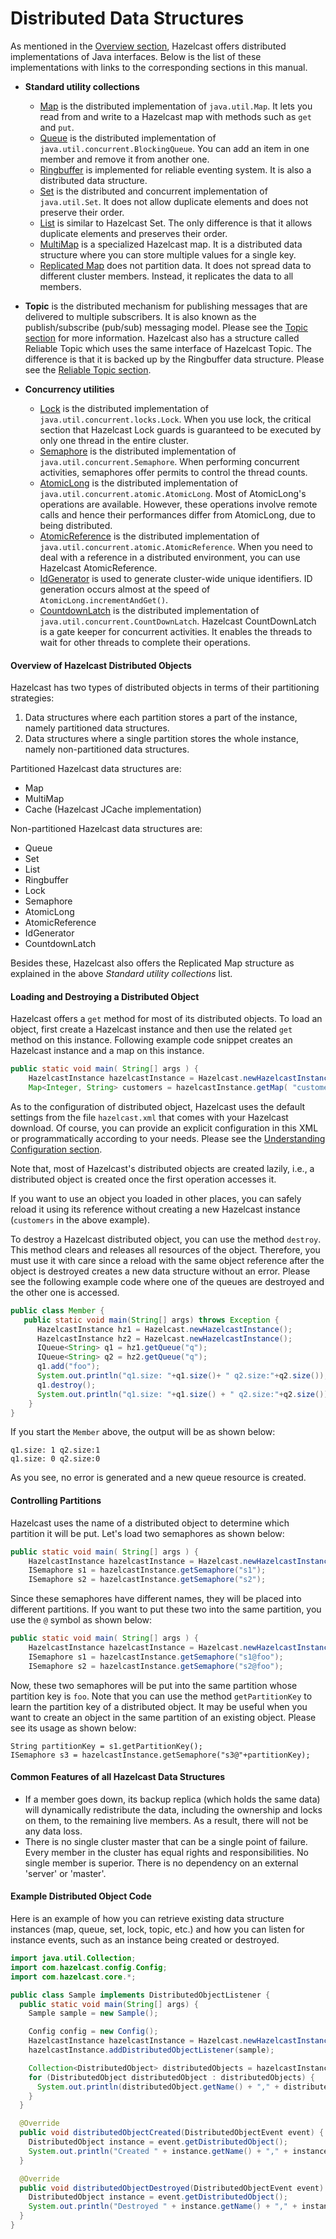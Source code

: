 

# Distributed Data Structures

As mentioned in the [Overview section](#hazelcast-overview), Hazelcast offers distributed implementations of Java interfaces. Below is the list of these implementations with links to the corresponding sections in this manual.

- **Standard utility collections**

	- [Map](#map) is the distributed implementation of `java.util.Map`. It lets you read from and write to a Hazelcast map with methods such as `get` and `put`.
	- [Queue](#queue) is the distributed implementation of `java.util.concurrent.BlockingQueue`. You can add an item in one member and remove it from another one.
	- [Ringbuffer](#ringbuffer) is implemented for reliable eventing system. It is also a distributed data structure.
	- [Set](#set) is the distributed and concurrent implementation of `java.util.Set`. It does not allow duplicate elements and does not preserve their order.
	- [List](#list) is similar to Hazelcast Set. The only difference is that it allows duplicate elements and preserves their order.
	- [MultiMap](#multimap) is a specialized Hazelcast map. It is a distributed data structure where you can store multiple values for a single key.
	- [Replicated Map](#replicated-map) does not partition data. It does not spread data to different cluster members. Instead, it replicates the data to all members.

- **Topic** is the distributed mechanism for publishing messages that are delivered to multiple subscribers. It is also known as the publish/subscribe (pub/sub) messaging model. Please see the [Topic section](#topic) for more information. Hazelcast also has a structure called Reliable Topic which uses the same interface of Hazelcast Topic. The difference is that it is backed up by the Ringbuffer data structure. Please see the [Reliable Topic section](#reliable-topic).

- **Concurrency utilities**

	- [Lock](#lock) is the distributed implementation of `java.util.concurrent.locks.Lock`. When you use lock, the critical section that Hazelcast Lock guards is guaranteed to be executed by only one thread in the entire cluster.
	- [Semaphore](#isemaphore) is the distributed implementation of `java.util.concurrent.Semaphore`. When performing concurrent activities, semaphores offer permits to control the thread counts.
	- [AtomicLong](#iatomiclong) is the distributed implementation of `java.util.concurrent.atomic.AtomicLong`. Most of AtomicLong's operations are available. However, these operations involve remote calls and hence their performances differ from AtomicLong, due to being distributed.
	- [AtomicReference](#iatomicreference) is the distributed implementation of `java.util.concurrent.atomic.AtomicReference`. When you need to deal with a reference in a distributed environment, you can use Hazelcast AtomicReference. 
	- [IdGenerator](#idgenerator) is used to generate cluster-wide unique identifiers. ID generation occurs almost at the speed of `AtomicLong.incrementAndGet()`.
	- [CountdownLatch](#icountdownlatch) is the distributed implementation of `java.util.concurrent.CountDownLatch`. Hazelcast CountDownLatch is a gate keeper for concurrent activities. It enables the threads to wait for other threads to complete their operations.




#### Overview of Hazelcast Distributed Objects

Hazelcast has two types of distributed objects in terms of their partitioning strategies:

1. Data structures where each partition stores a part of the instance, namely partitioned data structures.
2. Data structures where a single partition stores the whole instance, namely non-partitioned data structures.

Partitioned Hazelcast data structures are: 

- Map
- MultiMap
- Cache (Hazelcast JCache implementation)

Non-partitioned Hazelcast data structures are:

- Queue
- Set
- List
- Ringbuffer
- Lock
- Semaphore
- AtomicLong
- AtomicReference
- IdGenerator
- CountdownLatch

Besides these, Hazelcast also offers the Replicated Map structure as explained in the above *Standard utility collections* list. 

#### Loading and Destroying a Distributed Object

Hazelcast offers a `get` method for most of its distributed objects. To load an object, first create a Hazelcast instance and then use the related `get` method on this instance. Following example code snippet creates an Hazelcast instance and a map on this instance.

```java
public static void main( String[] args ) {
    HazelcastInstance hazelcastInstance = Hazelcast.newHazelcastInstance();
    Map<Integer, String> customers = hazelcastInstance.getMap( "customers" );
```

As to the configuration of distributed object, Hazelcast uses the default settings from the file `hazelcast.xml` that comes with your Hazelcast download. Of course, you can provide an explicit configuration in this XML or programmatically according to your needs. Please see the [Understanding Configuration section](#understanding-configuration).

Note that, most of Hazelcast's distributed objects are created lazily, i.e., a distributed object is created once the first operation accesses it.

If you want to use an object you loaded in other places, you can safely reload it using its reference without creating a new Hazelcast instance (`customers` in the above example).

To destroy a Hazelcast distributed object, you can use the method `destroy`. This method clears and releases all resources of the object. Therefore, you must use it with care since a reload with the same object reference after the object is destroyed creates a new data structure without an error. Please see the following example code where one of the queues are destroyed and the other one is accessed.

```java
public class Member {
   public static void main(String[] args) throws Exception {
      HazelcastInstance hz1 = Hazelcast.newHazelcastInstance();
      HazelcastInstance hz2 = Hazelcast.newHazelcastInstance();
      IQueue<String> q1 = hz1.getQueue("q");
      IQueue<String> q2 = hz2.getQueue("q");
      q1.add("foo");
      System.out.println("q1.size: "+q1.size()+ " q2.size:"+q2.size());
      q1.destroy();
      System.out.println("q1.size: "+q1.size() + " q2.size:"+q2.size());
    }
}
```

If you start the `Member` above, the output will be as shown below:

```
q1.size: 1 q2.size:1
q1.size: 0 q2.size:0
```

As you see, no error is generated and a new queue resource is created.

#### Controlling Partitions

Hazelcast uses the name of a distributed object to determine which partition it will be put. Let's load two semaphores as shown below:

```java
public static void main( String[] args ) {
    HazelcastInstance hazelcastInstance = Hazelcast.newHazelcastInstance();
	ISemaphore s1 = hazelcastInstance.getSemaphore("s1");
	ISemaphore s2 = hazelcastInstance.getSemaphore("s2");
```

Since these semaphores have different names, they will be placed into different partitions. If you want to put these two into the same partition, you use the `@` symbol as shown below:

```java
public static void main( String[] args ) {
    HazelcastInstance hazelcastInstance = Hazelcast.newHazelcastInstance();
	ISemaphore s1 = hazelcastInstance.getSemaphore("s1@foo");
	ISemaphore s2 = hazelcastInstance.getSemaphore("s2@foo");
```

Now, these two semaphores will be put into the same partition whose partition key is `foo`. Note that you can use the method `getPartitionKey` to learn the partition key of a distributed object. It may be useful when you want to create an object in the same partition of an existing object. Please see its usage as shown below:

```
String partitionKey = s1.getPartitionKey();
ISemaphore s3 = hazelcastInstance.getSemaphore("s3@"+partitionKey);
```

#### Common Features of all Hazelcast Data Structures


- If a member goes down, its backup replica (which holds the same data) will dynamically redistribute the data, including the ownership and locks on them, to the remaining live members. As a result, there will not be any data loss.
- There is no single cluster master that can be a single point of failure. Every member in the cluster has equal rights and responsibilities. No single member is superior. There is no dependency on an external 'server' or 'master'.

#### Example Distributed Object Code

Here is an example of how you can retrieve existing data structure instances (map, queue, set, lock, topic, etc.) and how you can listen for instance events, such as an instance being created or destroyed.

```java
import java.util.Collection;
import com.hazelcast.config.Config;
import com.hazelcast.core.*;

public class Sample implements DistributedObjectListener {
  public static void main(String[] args) {
    Sample sample = new Sample();

    Config config = new Config();
    HazelcastInstance hazelcastInstance = Hazelcast.newHazelcastInstance(config);
    hazelcastInstance.addDistributedObjectListener(sample);

    Collection<DistributedObject> distributedObjects = hazelcastInstance.getDistributedObjects();
    for (DistributedObject distributedObject : distributedObjects) {
      System.out.println(distributedObject.getName() + "," + distributedObject.getId());
    }
  }

  @Override
  public void distributedObjectCreated(DistributedObjectEvent event) {
    DistributedObject instance = event.getDistributedObject();
    System.out.println("Created " + instance.getName() + "," + instance.getId());
  }

  @Override
  public void distributedObjectDestroyed(DistributedObjectEvent event) {
    DistributedObject instance = event.getDistributedObject();
    System.out.println("Destroyed " + instance.getName() + "," + instance.getId());
  }
}
```

